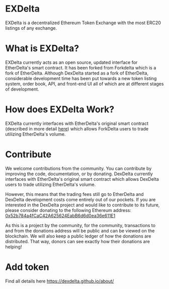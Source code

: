 # EXDelta

EXDelta is a decentralized Ethereum Token Exchange with the most ERC20 listings of any exchange.


# What is EXDelta?
EXDelta currently acts as an open source, updated interface for EtherDelta's smart contract. It has been forked from Forkdelta which is a fork of EtherDelta. Although DexDelta started as a fork of EtherDelta, considerable development time has been put towards a new token listing system, order book, API, and front-end UI all of which are at different stages of development. 


# How does EXDelta Work?
EXDelta currently interfaces with EtherDelta's original smart contract (described in more detail [here](https://www.reddit.com/r/EtherDelta/comments/6kdiyl/smart_contract_overview/)) which allows ForkDelta users to trade utilizing EtherDelta's volume.


# Contribute
We welcome contributions from the community. You can contribute by improving the code, documentation, or by donating. 
DexDelta currently interfaces with EtherDelta's original smart contract which allows DexDelta users to trade utilizing EtherDelta's volume. 

However, this means that the trading fees still go to EtherDelta and DexDelta development costs come entirely out of our pockets. If you are interested in the DexDelta project and would like to contribute to its future, please consider donating to the following Ethereum address: <a href="https://etherscan.io/address/0x52b784a4fCaC42A625624EabB6d6d0ea36e611E1">0x52b784a4fCaC42A625624EabB6d6d0ea36e611E1</a>

As this is a project by the community, for the community, transactions to and from the donations address will be public and can be viewed on the blockchain. We will also keep a public ledger of how the donations are distributed. That way, donors can see exactly how their donations are helping!

# Add token

Find all details here https://dexdelta.github.io/about/
